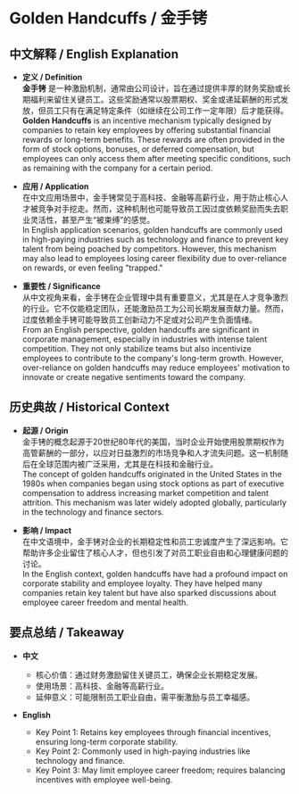 # Golden Handcuffs / 金手铐

## 中文解释 / English Explanation

* **定义 / Definition**  
  **金手铐** 是一种激励机制，通常由公司设计，旨在通过提供丰厚的财务奖励或长期福利来留住关键员工。这些奖励通常以股票期权、奖金或递延薪酬的形式发放，但员工只有在满足特定条件（如继续在公司工作一定年限）后才能获得。  
  **Golden Handcuffs** is an incentive mechanism typically designed by companies to retain key employees by offering substantial financial rewards or long-term benefits. These rewards are often provided in the form of stock options, bonuses, or deferred compensation, but employees can only access them after meeting specific conditions, such as remaining with the company for a certain period.

* **应用 / Application**  
  在中文应用场景中，金手铐常见于高科技、金融等高薪行业，用于防止核心人才被竞争对手挖走。然而，这种机制也可能导致员工因过度依赖奖励而失去职业灵活性，甚至产生“被束缚”的感觉。  
  In English application scenarios, golden handcuffs are commonly used in high-paying industries such as technology and finance to prevent key talent from being poached by competitors. However, this mechanism may also lead to employees losing career flexibility due to over-reliance on rewards, or even feeling "trapped."

* **重要性 / Significance**  
  从中文视角来看，金手铐在企业管理中具有重要意义，尤其是在人才竞争激烈的行业。它不仅能稳定团队，还能激励员工为公司长期发展贡献力量。然而，过度依赖金手铐可能导致员工创新动力不足或对公司产生负面情绪。  
  From an English perspective, golden handcuffs are significant in corporate management, especially in industries with intense talent competition. They not only stabilize teams but also incentivize employees to contribute to the company's long-term growth. However, over-reliance on golden handcuffs may reduce employees' motivation to innovate or create negative sentiments toward the company.

## 历史典故 / Historical Context

* **起源 / Origin**  
  金手铐的概念起源于20世纪80年代的美国，当时企业开始使用股票期权作为高管薪酬的一部分，以应对日益激烈的市场竞争和人才流失问题。这一机制随后在全球范围内被广泛采用，尤其是在科技和金融行业。  
  The concept of golden handcuffs originated in the United States in the 1980s when companies began using stock options as part of executive compensation to address increasing market competition and talent attrition. This mechanism was later widely adopted globally, particularly in the technology and finance sectors.

* **影响 / Impact**  
  在中文语境中，金手铐对企业的长期稳定性和员工忠诚度产生了深远影响。它帮助许多企业留住了核心人才，但也引发了对员工职业自由和心理健康问题的讨论。  
  In the English context, golden handcuffs have had a profound impact on corporate stability and employee loyalty. They have helped many companies retain key talent but have also sparked discussions about employee career freedom and mental health.

## 要点总结 / Takeaway

* **中文**  
  - 核心价值：通过财务激励留住关键员工，确保企业长期稳定发展。  
  - 使用场景：高科技、金融等高薪行业。  
  - 延伸意义：可能限制员工职业自由，需平衡激励与员工幸福感。  

* **English**  
  - Key Point 1: Retains key employees through financial incentives, ensuring long-term corporate stability.  
  - Key Point 2: Commonly used in high-paying industries like technology and finance.  
  - Key Point 3: May limit employee career freedom; requires balancing incentives with employee well-being.